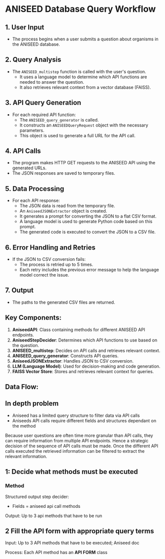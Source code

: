 # ANISEED Database Query Workflow

## 1. User Input
- The process begins when a user submits a question about organisms in the ANISEED database.

## 2. Query Analysis
- The `ANISEED_multistep` function is called with the user's question.
  - It uses a language model to determine which API functions are needed to answer the question.
  - It also retrieves relevant context from a vector database (FAISS).

## 3. API Query Generation
- For each required API function:
  - The `ANISEED_query_generator` is called.
  - It constructs an `ANISEEDQueryRequest` object with the necessary parameters.
  - This object is used to generate a full URL for the API call.

## 4. API Calls
- The program makes HTTP GET requests to the ANISEED API using the generated URLs.
- The JSON responses are saved to temporary files.

## 5. Data Processing
- For each API response:
  - The JSON data is read from the temporary file.
  - An `AniseedJSONExtractor` object is created.
  - It generates a prompt for converting the JSON to a flat CSV format.
  - A language model is used to generate Python code based on this prompt.
  - The generated code is executed to convert the JSON to a CSV file.

## 6. Error Handling and Retries
- If the JSON to CSV conversion fails:
  - The process is retried up to 5 times.
  - Each retry includes the previous error message to help the language model correct the issue.

## 7. Output
- The paths to the generated CSV files are returned.

## Key Components:

1. **AniseedAPI**: Class containing methods for different ANISEED API endpoints.
2. **AniseedStepDecider**: Determines which API functions to use based on the question.
3. **ANISEED_multistep**: Decides on API calls and retrieves relevant context.
4. **ANISEED_query_generator**: Constructs API queries.
5. **AniseedJSONExtractor**: Handles JSON to CSV conversion.
6. **LLM (Language Model)**: Used for decision-making and code generation.
7. **FAISS Vector Store**: Stores and retrieves relevant context for queries.

## Data Flow:

## In depth problem 
- Aniseed has a limited query structure to filter data via API calls
- Aniseeds API calls require different fields and structures dependant on the method 

Because user questions are often time more granular than API calls, they can require information from multiple API endpoints. Hence a strategic decision of the sequence of API calls must be made. 
Once the different API calls executed the retrieved information can be filtered to extract the relevant information.

## 1: Decide what methods must be executed

### Method

Structured output step decider: 

- Fields = aniseed api call methods 

Output: Up to 3 api methods that have to be run 

## 2 Fill the API form with appropriate query terms 

Input: Up to 3 API methods that have to be executed; Aniseed doc

Process: Each API method has an **API FORM** class
